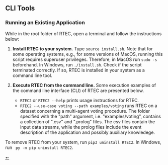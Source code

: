 ## CLI Tools

### Running an Existing Application

While in the root folder of RTEC, open a terminal and follow the instructions below:

1. **Install RTEC to your system.** Type ``` source install.sh ```. Note that for some operating systems, e.g., for some versions of MacOS, running this script requires superuser privileges. Therefore, in MacOS run ``` sudo -s ``` beforehand. In Windows, run ``` ./install.sh ```. Check if the script terminated correctly. If so, RTEC is installed in your system as a command line tool.

2. **Execute RTEC from the command line.** Some execution examples of the command line interface (CLI) of RTEC are presented below.

    - ``` RTEC2 ``` or ``` RTEC2 --help ``` prints usage instructions for RTEC.
    - ``` RTEC2 --use-case voting --path examples/voting ``` runs RTEC on a dataset concerning a multi-agent voting procedure. The folder specified with the "path" argument, i.e. "examples/voting", contains a collection of ".csv" and ".prolog" files. The csv files contain the input data streams, while the prolog files include the event description of the application and possibly auxiliary knowledege. 


To remove RTEC from your system, run ``` pip3 uninstall RTEC2 ```. In Windows, run ``` py -m pip uninstall RTEC2```.

[🠔](contents.md)
